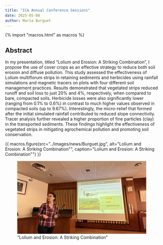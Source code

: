 ```yaml
---
title: "ICA Annual Conference Sessions"
date: 2025-05-08
author: María Burguet
---
```


{% import "macros.html" as macros %}


## Abstract

In my presentation, titled “Lolium and Erosion: A Striking Combination”, I propose the use of cover crops as an effective strategy to reduce both soil erosion and diffuse pollution.
This study assessed the effectiveness of Lolium multiflorum strips in retaining sediments and herbicides using rainfall simulations and magnetic tracers on plots with four different soil management practices. Results demonstrated that vegetated strips reduced runoff and soil loss to just 20% and 4%, respectively, when compared to bare, compacted soils. Herbicide losses were also significantly lower (ranging from 0.1% to 0.6%) in contrast to much higher values observed in compacted soils (up to 9.67%). Interestingly, the micro-relief that formed after the initial simulated rainfall contributed to reduced slope connectivity. Tracer analysis further revealed a higher proportion of fine particles (clay) in the transported sediments. These findings highlight the effectiveness of vegetated strips in mitigating agrochemical pollution and promoting soil conservation.


{{ macros.figure(src="../images/news/Burguet.jpg", alt="Lolium and Erosion: A Striking Combination"", caption="Lolium and Erosion: A Striking Combination"") }}


<figure>
  <img src="../images/news/Burguet.jpg" alt="Lolium and Erosion: A Striking Combination"">
  <figcaption>“Lolium and Erosion: A Striking Combination"</figcaption>
</figure>
